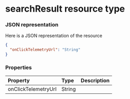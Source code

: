 # searchResult resource type



### JSON representation

Here is a JSON representation of the resource

```json
{
  "onClickTelemetryUrl": "String"
}

```
### Properties
| Property	   | Type	|Description|
|:---------------|:--------|:----------|
|onClickTelemetryUrl|String||

<!-- uuid: 7a087222-6afc-4e13-997b-3cbf132298df
2015-10-09 15:58:18 UTC -->
